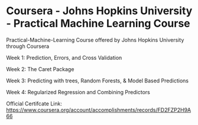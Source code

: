 # Coursera - Johns Hopkins University - Practical Machine Learning Course
Practical-Machine-Learning
Course offered by Johns Hopkins University through Coursera

Week 1: Prediction, Errors, and Cross Validation

Week 2: The Caret Package

Week 3: Predicting with trees, Random Forests, & Model Based Predictions

Week 4: Regularized Regression and Combining Predictors

Official Certifcate Link: https://www.coursera.org/account/accomplishments/records/FD2FZP2H9A66
